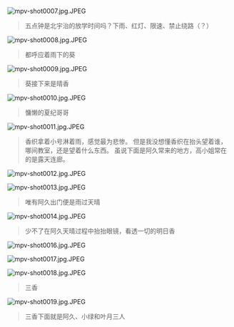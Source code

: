 ![mpv-shot0007.jpg.JPEG](/file/blog/spirit/響け！ユーフォニアム/S1/OP/20200830/mpv-shot0007.jpg.JPEG)  
> 五点钟是北宇治的放学时间吗？下雨、红灯、限速、禁止绕路（？）

![mpv-shot0008.jpg.JPEG](/file/blog/spirit/響け！ユーフォニアム/S1/OP/20200830/mpv-shot0008.jpg.JPEG)  
> 都呼应着雨下的葵

![mpv-shot0009.jpg.JPEG](/file/blog/spirit/響け！ユーフォニアム/S1/OP/20200830/mpv-shot0009.jpg.JPEG)  
> 葵接下来是晴香

![mpv-shot0010.jpg.JPEG](/file/blog/spirit/響け！ユーフォニアム/S1/OP/20200830/mpv-shot0010.jpg.JPEG)  
> 慵懒的夏纪哥哥

![mpv-shot0011.jpg.JPEG](/file/blog/spirit/響け！ユーフォニアム/S1/OP/20200830/mpv-shot0011.jpg.JPEG)  
> 香织拿着小号淋着雨，感觉最为悲惨。
> 但是我没想懂香织在抬头望着谁，哪间教室，还是望着什么东西。
> 虽说下面是阿久常来的地方，高小姐常在的是露天连廊。

![mpv-shot0012.jpg.JPEG](/file/blog/spirit/響け！ユーフォニアム/S1/OP/20200830/mpv-shot0012.jpg.JPEG)  

![mpv-shot0013.jpg.JPEG](/file/blog/spirit/響け！ユーフォニアム/S1/OP/20200830/mpv-shot0013.jpg.JPEG)  
> 唯有阿久出门便是雨过天晴

![mpv-shot0014.jpg.JPEG](/file/blog/spirit/響け！ユーフォニアム/S1/OP/20200830/mpv-shot0014.jpg.JPEG)  
> 少不了在阿久天晴过程中抬抬眼镜，看透一切的明日香

![mpv-shot0016.jpg.JPEG](/file/blog/spirit/響け！ユーフォニアム/S1/OP/20200830/mpv-shot0016.jpg.JPEG)  

![mpv-shot0017.jpg.JPEG](/file/blog/spirit/響け！ユーフォニアム/S1/OP/20200830/mpv-shot0017.jpg.JPEG)  

![mpv-shot0018.jpg.JPEG](/file/blog/spirit/響け！ユーフォニアム/S1/OP/20200830/mpv-shot0018.jpg.JPEG)  
> 三香

![mpv-shot0019.jpg.JPEG](/file/blog/spirit/響け！ユーフォニアム/S1/OP/20200830/mpv-shot0019.jpg.JPEG)
> 三香下面就是阿久、小绿和叶月三人